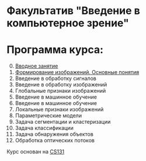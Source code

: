 # Факультатив "Введение в компьютерное зрение"


# Программа курса:

00. [Вводное занятие](https://github.com/ml-dafe/cv_mipt_minor/tree/master/00.%20Introduction)
01. [Формирование изображений. Основные понятия](https://github.com/ml-dafe/cv_mipt_minor/tree/master/01.%20Images)
02. Введение в обработку сигналов
03. Введение в обработку изображений
04. Глобальные признаки изображений
05. Введение в машинное обучение
06. Введение в машинное обучение
07. Локальные признаки изображений
08. Параметрические модели
09. Задача сегментации и кластеризации
10. Задача классификации
11. Задача обнаружения объектов
12. Обработка оптических потоков


Курс основан на [CS131](https://github.com/StanfordVL/CS131_release)